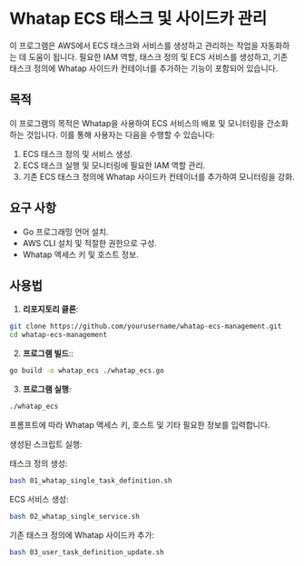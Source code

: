# Whatap ECS 태스크 및 사이드카 관리

이 프로그램은 AWS에서 ECS 태스크와 서비스를 생성하고 관리하는 작업을 자동화하는 데 도움이 됩니다. 필요한 IAM 역할, 태스크 정의 및 ECS 서비스를 생성하고, 기존 태스크 정의에 Whatap 사이드카 컨테이너를 추가하는 기능이 포함되어 있습니다.

## 목적

이 프로그램의 목적은 Whatap을 사용하여 ECS 서비스의 배포 및 모니터링을 간소화하는 것입니다. 이를 통해 사용자는 다음을 수행할 수 있습니다:

1. ECS 태스크 정의 및 서비스 생성.
2. ECS 태스크 실행 및 모니터링에 필요한 IAM 역할 관리.
3. 기존 ECS 태스크 정의에 Whatap 사이드카 컨테이너를 추가하여 모니터링을 강화.

## 요구 사항

- Go 프로그래밍 언어 설치.
- AWS CLI 설치 및 적절한 권한으로 구성.
- Whatap 액세스 키 및 호스트 정보.

## 사용법

1. **리포지토리 클론**:
```bash
git clone https://github.com/yourusername/whatap-ecs-management.git
cd whatap-ecs-management
```
2. **프로그램 빌드**::
```bash
go build -o whatap_ecs ./whatap_ecs.go
```

3. **프로그램 실행**:
```bash
./whatap_ecs
```
프롬프트에 따라 Whatap 액세스 키, 호스트 및 기타 필요한 정보를 입력합니다.

생성된 스크립트 실행:

태스크 정의 생성:
```bash
bash 01_whatap_single_task_definition.sh
```
ECS 서비스 생성:
```bash
bash 02_whatap_single_service.sh
```
기존 태스크 정의에 Whatap 사이드카 추가:
```bash
bash 03_user_task_definition_update.sh
```